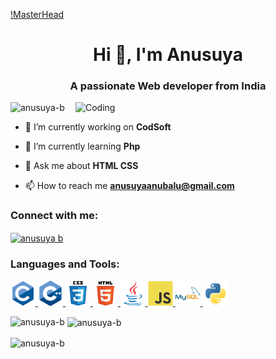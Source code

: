 [!MasterHead](https://static.vecteezy.com/system/resources/previews/000/677/302/non_2x/abstract-technology-banner-background.jpg)
<h1 align="center">Hi 👋, I'm Anusuya</h1>
<h3 align="center">A passionate Web developer from India</h3>
<img align="right" alt="Coding" Width="400" src="https://media.tenor.com/8T6YfGA8YkgAAAAd/lofi-talking.gif">

<p align="left"> <img src="https://komarev.com/ghpvc/?username=anusuya-b&label=Profile%20views&color=0e75b6&style=flat" alt="anusuya-b" /> </p>

- 🔭 I’m currently working on **CodSoft**

- 🌱 I’m currently learning **Php**

- 💬 Ask me about **HTML CSS**

- 📫 How to reach me **anusuyaanubalu@gmail.com**

<h3 align="left">Connect with me:</h3>
<p align="left">
<a href="https://linkedin.com/in/anusuya b" target="blank"><img align="center" src="https://raw.githubusercontent.com/rahuldkjain/github-profile-readme-generator/master/src/images/icons/Social/linked-in-alt.svg" alt="anusuya b" height="30" width="40" /></a>
</p>

<h3 align="left">Languages and Tools:</h3>
<p align="left"> <a href="https://www.cprogramming.com/" target="_blank" rel="noreferrer"> <img src="https://raw.githubusercontent.com/devicons/devicon/master/icons/c/c-original.svg" alt="c" width="40" height="40"/> </a> <a href="https://www.w3schools.com/cpp/" target="_blank" rel="noreferrer"> <img src="https://raw.githubusercontent.com/devicons/devicon/master/icons/cplusplus/cplusplus-original.svg" alt="cplusplus" width="40" height="40"/> </a> <a href="https://www.w3schools.com/css/" target="_blank" rel="noreferrer"> <img src="https://raw.githubusercontent.com/devicons/devicon/master/icons/css3/css3-original-wordmark.svg" alt="css3" width="40" height="40"/> </a> <a href="https://www.w3.org/html/" target="_blank" rel="noreferrer"> <img src="https://raw.githubusercontent.com/devicons/devicon/master/icons/html5/html5-original-wordmark.svg" alt="html5" width="40" height="40"/> </a> <a href="https://www.java.com" target="_blank" rel="noreferrer"> <img src="https://raw.githubusercontent.com/devicons/devicon/master/icons/java/java-original.svg" alt="java" width="40" height="40"/> </a> <a href="https://developer.mozilla.org/en-US/docs/Web/JavaScript" target="_blank" rel="noreferrer"> <img src="https://raw.githubusercontent.com/devicons/devicon/master/icons/javascript/javascript-original.svg" alt="javascript" width="40" height="40"/> </a> <a href="https://www.mysql.com/" target="_blank" rel="noreferrer"> <img src="https://raw.githubusercontent.com/devicons/devicon/master/icons/mysql/mysql-original-wordmark.svg" alt="mysql" width="40" height="40"/> </a> <a href="https://www.python.org" target="_blank" rel="noreferrer"> <img src="https://raw.githubusercontent.com/devicons/devicon/master/icons/python/python-original.svg" alt="python" width="40" height="40"/> </a> </p>

<p><img align="left" src="https://github-readme-stats.vercel.app/api/top-langs?username=anusuya-b&show_icons=true&locale=en&layout=compact" alt="anusuya-b" /></p>

<p>&nbsp;<img align="center" src="https://github-readme-stats.vercel.app/api?username=anusuya-b&show_icons=true&locale=en" alt="anusuya-b" /></p>

<p><img align="center" src="https://github-readme-streak-stats.herokuapp.com/?user=anusuya-b&" alt="anusuya-b" /></p>
